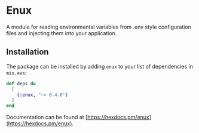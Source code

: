# Enux

A module for reading environmental variables from .env style configuration files and injecting them into your application.

## Installation

The package can be installed by adding `enux` to your list of dependencies in `mix.exs`:

```elixir
def deps do
  [
    {:enux, "~> 0.4.0"}
  ]
end
```

Documentation can be found at [https://hexdocs.pm/enux](https://hexdocs.pm/enux).
